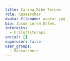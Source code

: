 ```yaml
---
title: Carina Ribe Fernee
role: Researcher
avatar_filename: avatar.jpg
bio: Ipsum Lorem Dolem.
interests:
  - Friluftsterapi
social: []
superuser: false
user_groups:
  - Researchers
---
```

